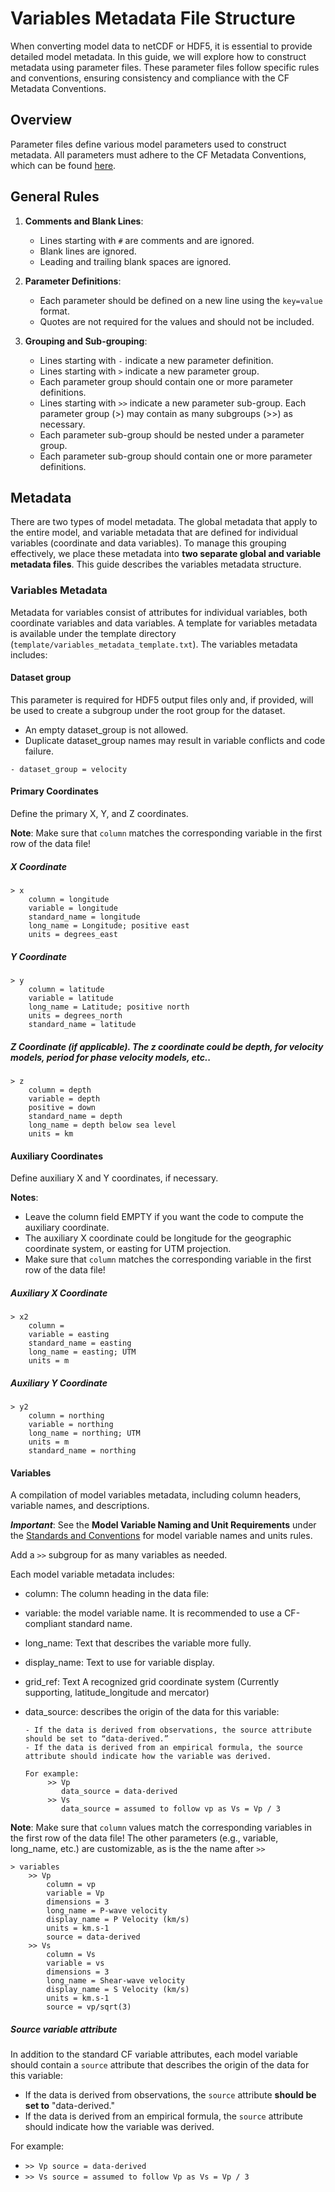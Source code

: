 # Variables Metadata File Structure

When converting model data to netCDF or HDF5, it is essential to provide detailed model metadata. In this guide, we will explore how to construct metadata using parameter files. These parameter files follow specific rules and conventions, ensuring consistency and compliance with the CF Metadata Conventions.

## Overview

Parameter files define various model parameters used to construct metadata. All parameters must adhere to the CF Metadata Conventions, which can be found [here](https://cfconventions.org/).

## General Rules

1. **Comments and Blank Lines**:

   - Lines starting with `#` are comments and are ignored.
   - Blank lines are ignored.
   - Leading and trailing blank spaces are ignored.

2. **Parameter Definitions**:

   - Each parameter should be defined on a new line using the `key=value` format.
   - Quotes are not required for the values and should not be included.

3. **Grouping and Sub-grouping**:
   - Lines starting with `-` indicate a new parameter definition.
   - Lines starting with `>` indicate a new parameter group.
   - Each parameter group should contain one or more parameter definitions.
   - Lines starting with `>>` indicate a new parameter sub-group. Each parameter group (>) may contain as many subgroups (>>) as necessary.
   - Each parameter sub-group should be nested under a parameter group.
   - Each parameter sub-group should contain one or more parameter definitions.

## Metadata

There are two types of model metadata. The global metadata that apply to the entire model, and variable metadata that are defined for individual variables (coordinate and data variables). To manage this grouping effectively, we place these metadata into **two separate global and variable metadata files**. This guide describes the variables metadata structure.

### Variables Metadata

Metadata for variables consist of attributes for individual variables, both coordinate variables and data variables. A template for variables metadata is available under the template directory (`template/variables_metadata_template.txt`). The variables metadata includes:

#### Dataset group

This parameter is required for HDF5 output files only and, if provided, will be used to create a subgroup under the root group for the dataset.

- An empty dataset_group is not allowed.
- Duplicate dataset_group names may result in variable conflicts and code failure.

```
- dataset_group = velocity
```

#### Primary Coordinates

Define the primary X, Y, and Z coordinates.

**Note**: Make sure that `column` matches the corresponding variable in the first row of the data file!

##### X Coordinate

```
> x
    column = longitude
    variable = longitude
    standard_name = longitude
    long_name = Longitude; positive east
    units = degrees_east
```

##### Y Coordinate

```
> y
    column = latitude
    variable = latitude
    long_name = Latitude; positive north
    units = degrees_north
    standard_name = latitude
```

##### Z Coordinate (if applicable). The z coordinate could be depth, for velocity models, period for phase velocity models, etc..

```
> z
    column = depth
    variable = depth
    positive = down
    standard_name = depth
    long_name = depth below sea level
    units = km
```

#### Auxiliary Coordinates

Define auxiliary X and Y coordinates, if necessary.

**Notes**:

- Leave the column field EMPTY if you want the code to compute the auxiliary coordinate.
- The auxiliary X coordinate could be longitude for the geographic coordinate system, or easting for UTM projection.
- Make sure that `column` matches the corresponding variable in the first row of the data file!

##### Auxiliary X Coordinate

```
> x2
    column =
    variable = easting
    standard_name = easting
    long_name = easting; UTM
    units = m
```

##### Auxiliary Y Coordinate

```
> y2
    column = northing
    variable = northing
    long_name = northing; UTM
    units = m
    standard_name = northing
```

#### Variables

A compilation of model variables metadata, including column headers, variable names, and descriptions.

**_Important_**: See the **Model Variable Naming and Unit Requirements** under the <a href="../standards_and_conventions.html" target="_blank">Standards and Conventions</a> for model variable names and units rules.

Add a `>>` subgroup for as many variables as needed.

Each model variable metadata includes:

- column: The column heading in the data file:
- variable: the model variable name. It is recommended to use a CF-compliant standard name.
- long_name: Text that describes the variable more fully.
- display_name: Text to use for variable display.
- grid_ref: Text A recognized grid coordinate system (Currently supporting, latitude_longitude and mercator)
- data_source: describes the origin of the data for this variable:

      - If the data is derived from observations, the source attribute should be set to “data-derived.”
      - If the data is derived from an empirical formula, the source attribute should indicate how the variable was derived.

      For example:
           >> Vp
              data_source = data-derived
           >> Vs
              data_source = assumed to follow vp as Vs = Vp / 3

**Note**: Make sure that `column` values match the corresponding variables in the first row of the data file! The other parameters (e.g., variable, long_name, etc.) are customizable, as is the the name after `>>`

```
> variables
    >> Vp
        column = vp
        variable = Vp
        dimensions = 3
        long_name = P-wave velocity
        display_name = P Velocity (km/s)
        units = km.s-1
        source = data-derived
    >> Vs
        column = Vs
        variable = vs
        dimensions = 3
        long_name = Shear-wave velocity
        display_name = S Velocity (km/s)
        units = km.s-1
        source = vp/sqrt(3)
```

##### Source variable attribute

In addition to the standard CF variable attributes, each model variable should contain a `source` attribute that describes the origin of the data for this variable:

- If the data is derived from observations, the `source` attribute **should be set to** "data-derived."
- If the data is derived from an empirical formula, the `source` attribute should indicate how the variable was derived.

For example:

- `>> Vp
source = data-derived`
- `>> Vs
source = assumed to follow Vp as Vs = Vp / 3`
